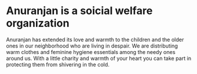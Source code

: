 <h1>Anuranjan is a soicial welfare organization</h1>
<p>Anuranjan has extended its love and warmth to the children and the older ones in our neighborhood who are living in despair. We are distributing warm clothes and feminine hygiene essentials among the needy ones around us. With a little charity and warmth of your heart you can take part in protecting them from shivering in the cold.</p>
